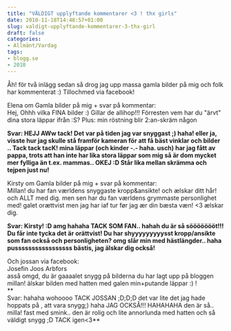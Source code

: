 ```yaml
---
title: "VÄLDIGT upplyftande kommentarer <3 ! thx girls"
date: 2010-11-18T14:48:57+01:00
slug: valdigt-upplyftande-kommentarer-3-thx-girl
draft: false
categories:
- Allmänt/Vardag
tags:
- blogg.se
- 2010
---
```

Åh! för två inlägg sedan så drog jag upp massa gamla bilder på mig och folk har kommenterat :) Tillochmed via facebook!  
  
  
Elena om Gamla bilder på mig + svar på kommentar:  
Hej, Ohhh vilka FINA bilder :) Gillar de allihop!!! Förresten vem har du "ärvt" dina stora läppar ifrån :S? Plus: min röstning blir 2:an-skräm någon  
  
**Svar: HEJJ AWw tack! Det var på tiden jag var snyggast ;) haha! eller ja, visste hur jag skulle stå framför kameran för att få bäst vinklar och bilder .. Tack tack tacK! mina läppar (och kinder -.- haha. usch) har jag fått av pappa, trots att han inte har lika stora läppar som mig så är dom mycket mer fylliga än t.ex. mammas.. OKEJ :D Står lika mellan skrämma och tejpen just nu!**  
  
Kirsty om Gamla bilder på mig + svar på kommentar:  
Millan! du har fan værldens snyggaste kropp&ansikte! och ælskar ditt hår! och ALLT med dig. men sen har du fan værldens grymmaste personlighet med! galet orættvist men jag har iaf tur før jag ær din bæsta væn! <3 ælskar dig.  
  
**Svar: Kirsty! :D amg hahaha TACK SOM FAN.. hahah du är så söööööööt!!! Du får inte tycka det är orättvist! Du har shyyyyyyyyysst kropp/ansikte som fan också och personligheten? omg slår min med hästlängder.. haha pusssssssssssssssss bästis, jag älskar dig också!**  
  
  
Och jossan via facebook:  
Josefin Joos Arbfors  
asså omgd, du är gaaaalet snygg på bilderna du har lagt upp på bloggen millan! älskar bilden med hatten med galen min+putande läppar :) !  
**  
Svar: hahaha wohoooo TACK JOSSAN ;D;D;D det var lite det jag hade hoppats på , att vara snygg;) haha JAG OCKSÅ!!! HAHAHAHA den är så.. milla! fast med smink.. den är rolig och lite annorlunda med hatten och så väldigt snygg ;D TACK igen<3**